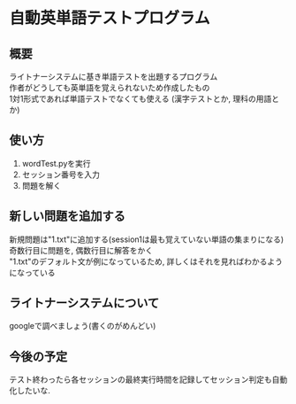 # 自動英単語テストプログラム
## 概要
ライトナーシステムに基き単語テストを出題するプログラム   
作者がどうしても英単語を覚えられないため作成したもの   
1対1形式であれば単語テストでなくても使える (漢字テストとか, 理科の用語とか)
## 使い方
1. wordTest.pyを実行
2. セッション番号を入力
3. 問題を解く

## 新しい問題を追加する
新規問題は"1.txt"に追加する(session1は最も覚えていない単語の集まりになる)   
奇数行目に問題を, 偶数行目に解答をかく  
"1.txt"のデフォルト文が例になっているため, 詳しくはそれを見ればわかるようになっている
## ライトナーシステムについて
googleで調べましょう(書くのがめんどい)

## 今後の予定
テスト終わったら各セッションの最終実行時間を記録してセッション判定も自動化したいな.